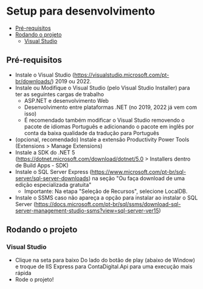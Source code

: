 # Setup para desenvolvimento <!-- omit in toc -->
- [Pré-requisitos](#pré-requisitos)
- [Rodando o projeto](#rodando-o-projeto)
  - [Visual Studio](#visual-studio)
## Pré-requisitos
- Instale o Visual Studio (https://visualstudio.microsoft.com/pt-br/downloads/) 2019 ou 2022.
- Instale ou Modifique o Visual Studio (pelo Visual Studio Installer) para ter as seguintes cargas de trabalho
    - ASP.NET e desenvolvimento Web
    - Desenvolvimento entre plataformas .NET (no 2019, 2022 já vem com isso)
    - É recomendado também modificar o Visual Studio removendo o pacote de idiomas Português e adicionando o pacote em inglês por conta da baixa qualidade da tradução para Português
- (opcional, recomendado) Instale a extensão Productivity Power Tools (Extensions > Manage Extensions)
- Instale a SDK do .NET 5 (https://dotnet.microsoft.com/download/dotnet/5.0 > Installers dentro de Build Apps - SDK)
- Instale o SQL Server Express (https://www.microsoft.com/pt-br/sql-server/sql-server-downloads) na seção "Ou faça download de uma edição especializada gratuita"
    - Importante: Na etapa "Seleção de Recursos", selecione LocalDB.
- Instale o SSMS caso não apareça a opção para instalar ao instalar o SQL Server (https://docs.microsoft.com/pt-br/sql/ssms/download-sql-server-management-studio-ssms?view=sql-server-ver15)

## Rodando o projeto

### Visual Studio
- Clique na seta para baixo Do lado do botão de play (abaixo de Window) e troque de IIS Express para ContaDigital.Api para uma execução mais rápida
- Rode o projeto!
